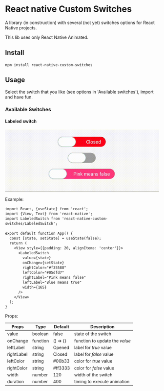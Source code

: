 # React native Custom Switches

A library (in construction) with several (not yet) switches options for React Native projects.

This lib uses only React Native Animated.

## Install

`npm install react-native-custom-switches`

## Usage

Select the switch that you like (see options in 'Available switches'), import and have fun.

### Available Switches

#### Labeled switch

![Labeled switch gif](./assets/labeledSwitch.gif)

Example:

```
import React, {useState} from 'react';
import {View, Text} from 'react-native';
import LabeledSwitch from 'react-native-custom-switches/LabeledSwitch';

export default function App() {
  const [state, setState] = useState(false);
  return (
    <View style={{padding: 20, alignItems: 'center'}}>
      <LabeledSwitch
        value={state}
        onChange={setState}
        rightColor="#f35588"
        leftColor="#05dfd7"
        rightLabel="Pink means false"
        leftLabel="Blue means true"
        width={165}
      />
    </View>
  );
}
```

Props:

| Props      | Type     | Default  | Description                    |
| ---------- | -------- | -------- | ------------------------------ |
| value      | boolean  | false    | state of the switch            |
| onChange   | function | () => {} | function to update the _value_ |
| leftLabel  | string   | Opened   | label for _true_ value         |
| rightLabel | string   | Closed   | label for _false_ value        |
| leftColor  | string   | #00b33   | color for _true_ value         |
| rightColor | string   | #ff3333  | color for _false_ value        |
| width      | number   | 120      | width of the switch            |
| duration   | number   | 400      | timing to execute animation    |
